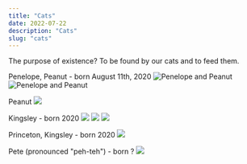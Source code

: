```yaml
---
title: "Cats"
date: 2022-07-22
description: "Cats"
slug: "cats"
---
```


The purpose of existence? To be found by our cats and to feed them.

Penelope, Peanut - born August 11th, 2020
![Penelope and Peanut](https://i.imgur.com/IpeUV1B.jpg)
![Penelope and Peanut](https://s3.amazonaws.com/andrewzah.com/cats/IMG_3006.jpg)

Peanut
![](https://s3.amazonaws.com/andrewzah.com/cats/IMG_3480.jpg)

Kingsley - born 2020
![](https://s3.amazonaws.com/andrewzah.com/cats/IMG_3121.jpg)
![](https://s3.amazonaws.com/andrewzah.com/cats/IMG_3334.jpg)
![](https://s3.amazonaws.com/andrewzah.com/cats/IMG_3649.jpg)

Princeton, Kingsley - born 2020
![](https://s3.amazonaws.com/andrewzah.com/cats/IMG_3641.jpg)

Pete (pronounced "peh-teh") - born ?
![](https://s3.amazonaws.com/andrewzah.com/cats/IMG_8493.jpg)
